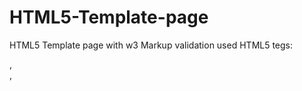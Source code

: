 # HTML5-Template-page
HTML5 Template page with w3 Markup validation
used HTML5 tegs: <article>, <aside>, <figure>
